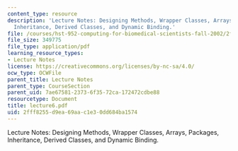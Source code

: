 ```yaml
---
content_type: resource
description: 'Lecture Notes: Designing Methods, Wrapper Classes, Arrays, Packages,
  Inheritance, Derived Classes, and Dynamic Binding.'
file: /courses/hst-952-computing-for-biomedical-scientists-fall-2002/2fff8255d9ea69aac1e30dd684ba1574_lecture6.pdf
file_size: 349775
file_type: application/pdf
learning_resource_types:
- Lecture Notes
license: https://creativecommons.org/licenses/by-nc-sa/4.0/
ocw_type: OCWFile
parent_title: Lecture Notes
parent_type: CourseSection
parent_uid: 7ae67581-2373-6f35-72ca-172472cdbe88
resourcetype: Document
title: lecture6.pdf
uid: 2fff8255-d9ea-69aa-c1e3-0dd684ba1574
---
```

Lecture Notes: Designing Methods, Wrapper Classes, Arrays, Packages, Inheritance, Derived Classes, and Dynamic Binding.